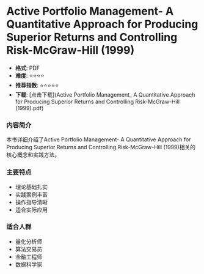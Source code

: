 # Active Portfolio Management- A Quantitative Approach for Producing Superior Returns and Controlling Risk-McGraw-Hill (1999)

- **格式**: PDF
- **难度**: ⭐⭐⭐⭐
- **推荐指数**: ⭐⭐⭐⭐⭐
- **下载**: [点击下载](Active Portfolio Management_ A Quantitative Approach for Producing Superior Returns and Controlling Risk-McGraw-Hill (1999).pdf)

### 内容简介
本书详细介绍了Active Portfolio Management- A Quantitative Approach for Producing Superior Returns and Controlling Risk-McGraw-Hill (1999)相关的核心概念和实践方法。

### 主要特点
- 理论基础扎实
- 实践案例丰富
- 操作指导清晰
- 适合实际应用

### 适合人群
- 量化分析师
- 算法交易员
- 金融工程师
- 数据科学家

